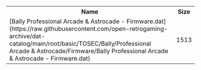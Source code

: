 <table>
<tr><th>Name</th><th>Size</th></tr>
<tr><td>[Bally Professional Arcade & Astrocade - Firmware.dat](https://raw.githubusercontent.com/open-retrogaming-archive/dat-catalog/main/root/basic/TOSEC/Bally/Professional Arcade & Astrocade/Firmware/Bally Professional Arcade & Astrocade - Firmware.dat)</td><td>1513</td></tr>
</table>
